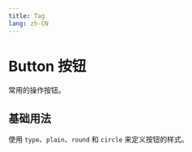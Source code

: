 ```yaml
---
title: Tag
lang: zh-CN
---
```


# Button 按钮
常用的操作按钮。

## 基础用法
<demo-preview path="../examples/button/01_basic.vue"></demo-preview>
使用 `type`、`plain`、`round` 和 `circle` 来定义按钮的样式。

<demo-preview title="" path="./examples/button/01_basic.vue"></demo-preview>
